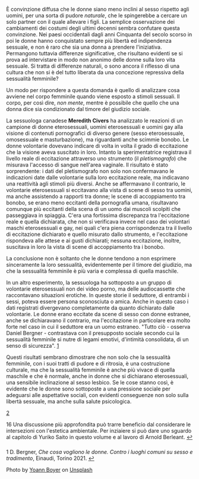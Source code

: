 È convinzione diffusa che le donne siano meno inclini al sesso rispetto agli uomini, per una sorta di pudore *naturale*, che le spingerebbe a cercare un solo partner con il quale allevare i figli. La semplice osservazione dei cambiamenti dei costumi degli ultimi decenni sembra confutare questa convinzione. Nei paesi occidentali dagli anni Cinquanta del secolo scorso in poi le donne hanno conquistato sempre più libertà ed indipendenza sessuale, e non è raro che sia una donna a prendere l'iniziativa. Permangono tuttavia differenze significative, che risultano evidenti se si prova ad intervistare in modo non anonimo delle donne sulla loro vita sessuale. Si tratta di differenze naturali, o sono ancora il riflesso di una cultura che non si è del tutto liberata da una concezione repressiva della sessualità femminile?

Un modo per rispondere a questa domanda è quello di analizzare cosa avviene nel corpo femminile quando viene esposto a stimoli sessuali. Il corpo, per così dire, *non mente*, mentre è possibile che quello che una donna dice sia condizionato dal timore del giudizio sociale.

La sessuologa canadese **Meredith Civers** ha analizzato le reazioni di un campione di donne eterosessuali, uomini eterosessuali e uomini gay alla visione di contenuti pornografici di diverso genere (sesso eterosessuale, omosessuale e masturbazione), ma riguardanti anche scimmie bonobo. Le donne volontarie dovevano indicare di volta in volta il grado di eccitazione che la visione aveva suscitato in loro. Intanto la sperimentatrice registrava il livello reale di eccitazione attraverso uno strumento (il *pletismografo*) che misurava l'accesso di sangue nell'area vaginale. Il risultato è stato sorprendente: i dati del pletismografo non solo non confermavano le indicazioni date dalle volontarie sulla loro eccitazione reale, ma indicavano una reattività agli stimoli più diversi. Anche se affermavano il contrario, le volontarie eterosessuali si eccitavano alla vista di scene di sesso tra uomini, ma anche assistendo a rapporti tra donne; le scene di accoppiamento tra bonobo, se erano meno eccitanti della pornografia umana, risultavano comunque più eccitanti della scena di un uomo dai muscoli scolpiti che passeggiava in spiaggia. C'era una fortissima discrepanza tra l'eccitazione reale e quella dichiarata, che non si verificava invece nel caso dei volontari maschi eterosessuali e gay, nei quali c'era piena corrispondenza tra il livello di eccitazione dichiarato e quello misurato dallo strumento, e l'eccitazione rispondeva alle attese e ai gusti dichiarati; nessuna eccitazione, inoltre, suscitava in loro la vista di scene di accoppiamento tra i bonobo.

La conclusione non è soltanto che le donne tendono a non esprimere sinceramente la loro sessualità, evidentemente per il timore del giudizio, ma che la sessualità femminile è più varia e complessa di quella maschile.

In un altro esperimento, la sessuologa ha sottoposto a un gruppo di volontarie eterosessuali non dei video porno, ma delle audiocassette che raccontavano situazioni erotiche. In queste storie il seduttore, di entrambi i sessi, poteva essere persona sconosciuta o amica. Anche in questo caso i dati registrati divergevano completamente da quanto dichiarato dalle volontarie. Le donne erano eccitate da scene di sesso con donne estranee, anche se dichiaravano il contrario, ma l'eccitazione in particolare era molto forte nel caso in cui il seduttore era un uomo estraneo. "Tutto ciò - osserva Daniel Bergner - contrastava con il presupposto sociale secondo cui la sessualità femminile si nutre di legami emotivi, d'intimità consolidata, di un senso di sicurezza". [1](https://www.discorsocomune.info/2021/09/due-esperimenti-sulla-sessualita_19.html#dfref-footnote-1)

Questi risultati sembrano dimostrare che non solo che la sessualità femminile, con i suoi tratti di pudore e di ritrosia, è una costruzione culturale, ma che la sessualità femminile è anche più vivace di quella maschile e che è normale, anche in donne che si dichiarano eterosessuali, una sensibile inclinazione al sesso lesbico. Se le cose stanno così, è evidente che le donne sono sottoposte a una pressione sociale per adeguarsi alle aspettative sociali, con evidenti conseguenze non solo sulla libertà sessuale, ma anche sulla salute psicologica.



<a href="#dfref-footnote-2" name="ref-footnote-2">2</a></sup>

<p><span class="md-fn-count">16</span> Una discussione più approfondita può trarre beneficio dal considerare le intersezioni con l'estetica ambientale. Per inziaiere si può dare uno sguardo al capitolo di Yuriko Saito in questo volume e al lavoro di Arnold Berleant. <a name="dfref-footnote-16" href="#ref-footnote-16" title="torna al documento" class="reversefootnote">↩</a></p>
<p> </p>

 

### 

1 D. Bergner, *Che cosa vogliono le donne. Contro i luoghi comuni su sesso e tradimento*, Einaudi, Torino 2021. [↩](https://www.discorsocomune.info/2021/09/due-esperimenti-sulla-sessualita_19.html#ref-footnote-1)



Photo by [Yoann Boyer](https://unsplash.com/@yoannboyer?utm_source=unsplash&utm_medium=referral&utm_content=creditCopyText) on [Unsplash](https://unsplash.com/s/photos/woman?utm_source=unsplash&utm_medium=referral&utm_content=creditCopyText)